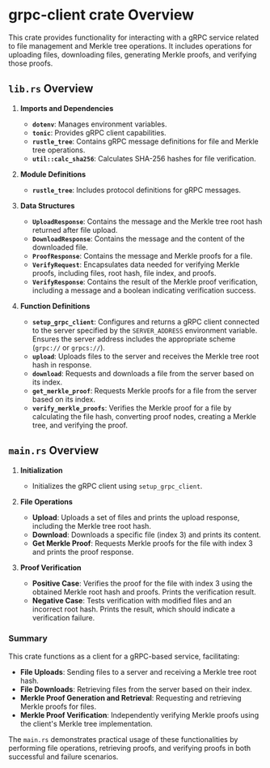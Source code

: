 # grpc-client crate Overview

This crate provides functionality for interacting with a gRPC service related to file management and Merkle tree operations. It includes operations for uploading files, downloading files, generating Merkle proofs, and verifying those proofs. 

## `lib.rs` Overview

1. **Imports and Dependencies**
   - **`dotenv`**: Manages environment variables.
   - **`tonic`**: Provides gRPC client capabilities.
   - **`rustle_tree`**: Contains gRPC message definitions for file and Merkle tree operations.
   - **`util::calc_sha256`**: Calculates SHA-256 hashes for file verification.

2. **Module Definitions**
   - **`rustle_tree`**: Includes protocol definitions for gRPC messages.

3. **Data Structures**
   - **`UploadResponse`**: Contains the message and the Merkle tree root hash returned after file upload.
   - **`DownloadResponse`**: Contains the message and the content of the downloaded file.
   - **`ProofResponse`**: Contains the message and Merkle proofs for a file.
   - **`VerifyRequest`**: Encapsulates data needed for verifying Merkle proofs, including files, root hash, file index, and proofs.
   - **`VerifyResponse`**: Contains the result of the Merkle proof verification, including a message and a boolean indicating verification success.

4. **Function Definitions**
   - **`setup_grpc_client`**: Configures and returns a gRPC client connected to the server specified by the `SERVER_ADDRESS` environment variable. Ensures the server address includes the appropriate scheme (`grpc://` or `grpcs://`).
   - **`upload`**: Uploads files to the server and receives the Merkle tree root hash in response.
   - **`download`**: Requests and downloads a file from the server based on its index.
   - **`get_merkle_proof`**: Requests Merkle proofs for a file from the server based on its index.
   - **`verify_merkle_proofs`**: Verifies the Merkle proof for a file by calculating the file hash, converting proof nodes, creating a Merkle tree, and verifying the proof.

## `main.rs` Overview

1. **Initialization**
   - Initializes the gRPC client using `setup_grpc_client`.

2. **File Operations**
   - **Upload**: Uploads a set of files and prints the upload response, including the Merkle tree root hash.
   - **Download**: Downloads a specific file (index 3) and prints its content.
   - **Get Merkle Proof**: Requests Merkle proofs for the file with index 3 and prints the proof response.

3. **Proof Verification**
   - **Positive Case**: Verifies the proof for the file with index 3 using the obtained Merkle root hash and proofs. Prints the verification result.
   - **Negative Case**: Tests verification with modified files and an incorrect root hash. Prints the result, which should indicate a verification failure.

### Summary

This crate functions as a client for a gRPC-based service, facilitating:
- **File Uploads**: Sending files to a server and receiving a Merkle tree root hash.
- **File Downloads**: Retrieving files from the server based on their index.
- **Merkle Proof Generation and Retrieval**: Requesting and retrieving Merkle proofs for files.
- **Merkle Proof Verification**: Independently verifying Merkle proofs using the client's Merkle tree implementation.

The `main.rs` demonstrates practical usage of these functionalities by performing file operations, retrieving proofs, and verifying proofs in both successful and failure scenarios.
